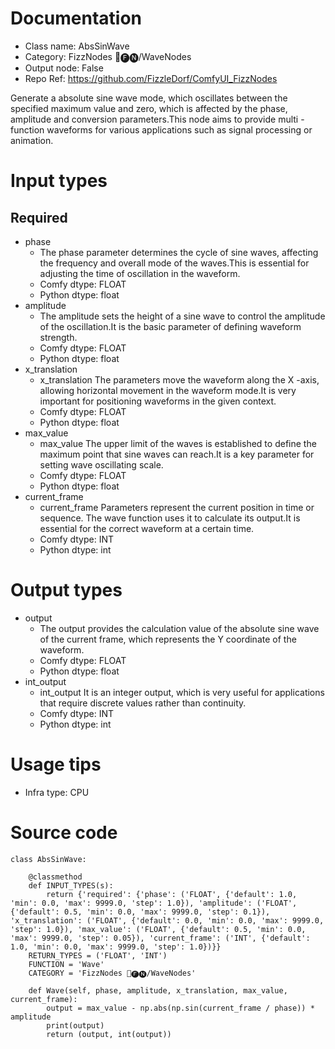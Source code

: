 # Documentation
- Class name: AbsSinWave
- Category: FizzNodes 📅🅕🅝/WaveNodes
- Output node: False
- Repo Ref: https://github.com/FizzleDorf/ComfyUI_FizzNodes

Generate a absolute sine wave mode, which oscillates between the specified maximum value and zero, which is affected by the phase, amplitude and conversion parameters.This node aims to provide multi -function waveforms for various applications such as signal processing or animation.

# Input types
## Required
- phase
    - The phase parameter determines the cycle of sine waves, affecting the frequency and overall mode of the waves.This is essential for adjusting the time of oscillation in the waveform.
    - Comfy dtype: FLOAT
    - Python dtype: float
- amplitude
    - The amplitude sets the height of a sine wave to control the amplitude of the oscillation.It is the basic parameter of defining waveform strength.
    - Comfy dtype: FLOAT
    - Python dtype: float
- x_translation
    - x_translation The parameters move the waveform along the X -axis, allowing horizontal movement in the waveform mode.It is very important for positioning waveforms in the given context.
    - Comfy dtype: FLOAT
    - Python dtype: float
- max_value
    - max_value The upper limit of the waves is established to define the maximum point that sine waves can reach.It is a key parameter for setting wave oscillating scale.
    - Comfy dtype: FLOAT
    - Python dtype: float
- current_frame
    - current_frame Parameters represent the current position in time or sequence. The wave function uses it to calculate its output.It is essential for the correct waveform at a certain time.
    - Comfy dtype: INT
    - Python dtype: int

# Output types
- output
    - The output provides the calculation value of the absolute sine wave of the current frame, which represents the Y coordinate of the waveform.
    - Comfy dtype: FLOAT
    - Python dtype: float
- int_output
    - int_output It is an integer output, which is very useful for applications that require discrete values ​​rather than continuity.
    - Comfy dtype: INT
    - Python dtype: int

# Usage tips
- Infra type: CPU

# Source code
```
class AbsSinWave:

    @classmethod
    def INPUT_TYPES(s):
        return {'required': {'phase': ('FLOAT', {'default': 1.0, 'min': 0.0, 'max': 9999.0, 'step': 1.0}), 'amplitude': ('FLOAT', {'default': 0.5, 'min': 0.0, 'max': 9999.0, 'step': 0.1}), 'x_translation': ('FLOAT', {'default': 0.0, 'min': 0.0, 'max': 9999.0, 'step': 1.0}), 'max_value': ('FLOAT', {'default': 0.5, 'min': 0.0, 'max': 9999.0, 'step': 0.05}), 'current_frame': ('INT', {'default': 1.0, 'min': 0.0, 'max': 9999.0, 'step': 1.0})}}
    RETURN_TYPES = ('FLOAT', 'INT')
    FUNCTION = 'Wave'
    CATEGORY = 'FizzNodes 📅🅕🅝/WaveNodes'

    def Wave(self, phase, amplitude, x_translation, max_value, current_frame):
        output = max_value - np.abs(np.sin(current_frame / phase)) * amplitude
        print(output)
        return (output, int(output))
```